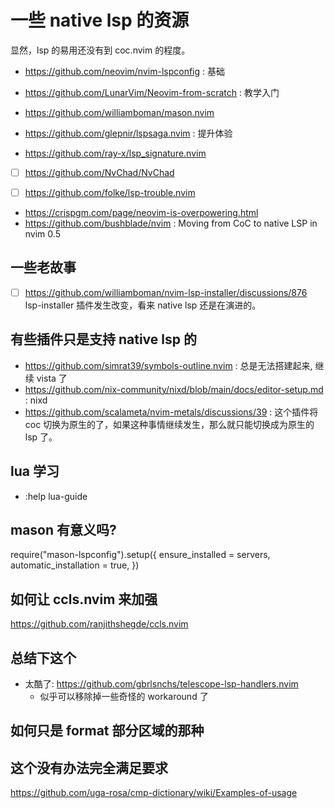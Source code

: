 # 一些 native lsp 的资源

显然，lsp 的易用还没有到 coc.nvim 的程度。

- https://github.com/neovim/nvim-lspconfig : 基础
- https://github.com/LunarVim/Neovim-from-scratch : 教学入门

- https://github.com/williamboman/mason.nvim

- https://github.com/glepnir/lspsaga.nvim : 提升体验
- https://github.com/ray-x/lsp_signature.nvim

- [ ] https://github.com/NvChad/NvChad

- [ ] https://github.com/folke/lsp-trouble.nvim

- https://crispgm.com/page/neovim-is-overpowering.html
- https://github.com/bushblade/nvim : Moving from CoC to native LSP in nvim 0.5


## 一些老故事
- [ ] https://github.com/williamboman/nvim-lsp-installer/discussions/876 lsp-installer 插件发生改变，看来 native lsp 还是在演进的。

## 有些插件只是支持 native lsp 的
- https://github.com/simrat39/symbols-outline.nvim : 总是无法搭建起来, 继续 vista 了
- https://github.com/nix-community/nixd/blob/main/docs/editor-setup.md : nixd
- https://github.com/scalameta/nvim-metals/discussions/39 : 这个插件将 coc 切换为原生的了，如果这种事情继续发生，那么就只能切换成为原生的 lsp 了。

## lua 学习
- :help lua-guide

## mason 有意义吗?
require("mason-lspconfig").setup({
	ensure_installed = servers,
	automatic_installation = true,
})

## 如何让 ccls.nvim 来加强
https://github.com/ranjithshegde/ccls.nvim

## 总结下这个
- 太酷了: https://github.com/gbrlsnchs/telescope-lsp-handlers.nvim
  - 似乎可以移除掉一些奇怪的 workaround 了

## 如何只是 format 部分区域的那种

## 这个没有办法完全满足要求
https://github.com/uga-rosa/cmp-dictionary/wiki/Examples-of-usage
